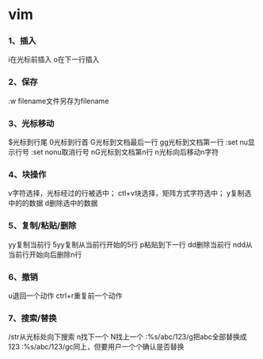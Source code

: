 # vim

### 1、插入
i在光标前插入
o在下一行插入

### 2、保存
:w filename文件另存为filename

### 3、光标移动
$光标到行尾
0光标到行首
G光标到文档最后一行
gg光标到文档第一行
:set nu显示行号   :set nonu取消行号
nG光标到文档第n行
n<SPACE>光标向后移动n字符

### 4、块操作
v字符选择，光标经过的行被选中；
ctl+v块选择，矩阵方式字符选中；
y复制选中的的数据
d删除选中的数据

### 5、复制/粘贴/删除
yy复制当前行
5yy复制从当前行开始的5行
p粘贴到下一行
dd删除当前行
ndd从当前行开始向后删除n行

### 6、撤销
u退回一个动作
ctrl+r重复前一个动作

### 7、搜索/替换
/str从光标处向下搜索
n找下一个   N找上一个
:%s/abc/123/g把abc全部替换成123
:%s/abc/123/gc同上，但要用户一个个确认是否替换

